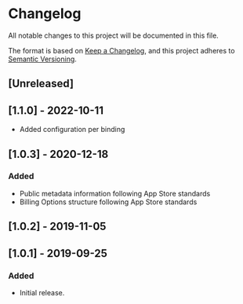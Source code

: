 # Changelog
All notable changes to this project will be documented in this file.

The format is based on [Keep a Changelog](https://keepachangelog.com/en/1.0.0/),
and this project adheres to [Semantic Versioning](https://semver.org/spec/v2.0.0.html).

## [Unreleased]

## [1.1.0] - 2022-10-11
- Added configuration per binding

## [1.0.3] - 2020-12-18
### Added
- Public metadata information following App Store standards
- Billing Options structure following App Store standards

## [1.0.2] - 2019-11-05

## [1.0.1] - 2019-09-25
### Added

- Initial release.
